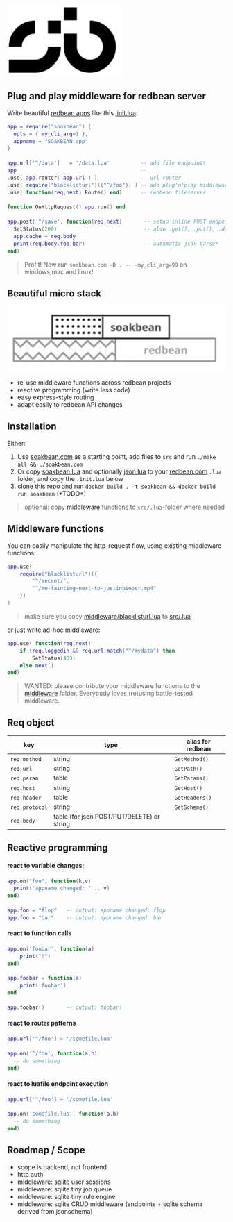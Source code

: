 <img src=".dtp/soakbean.jpg"/>

## Plug and play middleware for redbean server 

Write beautiful [redbean apps](https://redbean.dev) like this [.init.lua](src/.init.lua):

```lua
app = require("soakbean") {
  opts = { my_cli_arg=1 },
  appname = "SOAKBEAN app"
}

app.url['^/data']   = '/data.lua'          -- add file endpoints
app                                        --
.use( app.router( app.url ) )              -- url router
.use( require("blacklisturl")({"^/foo"}) ) -- add plug'n'play middleware 
.use( function(req,next) Route() end)      -- redbean fileserver

function OnHttpRequest() app.run() end

app.post('^/save', function(req,next)       -- setup inline POST endpoint
  SetStatus(200)                            -- also .get(), .put(), .delete(), .options()
  app.cache = req.body
  print(req.body.foo.bar)                   -- automatic json parser
end)
```

> Profit! Now run `soakbean.com -D . -- -my_cli_arg=99` on windows,mac and linux!

## Beautiful micro stack

<img src=".dtp/soakbean.gif">

* re-use middleware functions across redbean projects
* reactive programming (write less code)
* easy express-style routing
* adapt easily to redbean API changes

## Installation

Either:
1. Use [soakbean.com](soakbean.com) as a starting point, add files to `src` and run `./make all && ./soakbean.com`
2. Or copy [soakbean.lua](src/lua/soakbean.lua) and optionally [json.lua](src/.lua/json.lua) to your [redbean.com](https://redbean.dev) `.lua` folder, and copy the `.init.lua` below
3. clone this repo and run `docker build . -t soakbean && docker build run soakbean` (\*TODO\*)

> optional: copy [middleware](middleware) functions to `src/.lua`-folder where needed

## Middleware functions

You can easily manipulate the http-request flow, using existing middleware functions:

```lua
app.use( 
    require("blacklisturl")({
        "^/secret/",
        "^/me-fainting-next-to-justinbieber.mp4"
    })
)
```

> make sure you copy [middleware/blacklisturl.lua](middleware/blacklisturl.lua) to [src/.lua](src/.lua)

or just write ad-hoc middleware:

```lua
app.use( function(req,next)
    if !req.loggedin && req.url:match("^/mydata") then
        SetStatus(403)
    else next()
end)
```

> WANTED: please contribute your middleware functions to the [middleware](middleware) folder. Everybody loves (re)using battle-tested middleware.

## Req object

| key | type | alias for redbean |
|-|-|-|
| `req.method` | string | `GetMethod()` |
| `req.url` | string | `GetPath()` |
| `req.param` | table | `GetParams()` |
| `req.host` | string | `GetHost()` |
| `req.header` | table | `GetHeaders()` |
| `req.protocol` | string | `GetScheme()` |
| `req.body` | table (for json POST/PUT/DELETE) or string |  |

## Reactive programming

#### react to variable changes:

```lua
app.on("foo", function(k,v)
  print("appname changed: " .. v)
end)

app.foo = "flop"   -- output: appname changed: flop
app.foo = "bar"    -- output: appname changed: bar
```

#### react to function calls 

```lua 
app.on('foobar', function(a)
    print("!")
end)

app.foobar = function(a)
    print('foobar')
end

app.foobar()       -- output: foobar!
```

#### react to router patterns

```lua
app.url['^/foo'] = '/somefile.lua'

app.on('^/foo', function(a,b)
  -- do something
end)
```

#### react to luafile endpoint execution 

```lua
app.url['^/foo'] = '/somefile.lua'

app.on('somefile.lua', function(a,b)
  -- do something
end)
```

## Roadmap / Scope

* scope is backend, not frontend
* http auth
* middleware: sqlite user sessions
* middleware: sqlite tiny job queue
* middleware: sqlite tiny rule engine
* middleware: sqlite CRUD middleware (endpoints + sqlite schema derived from jsonschema)
